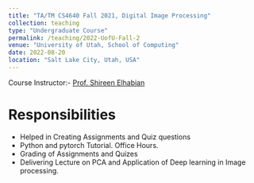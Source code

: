 ```yaml
---
title: "TA/TM CS4640 Fall 2021, Digital Image Processing"
collection: teaching
type: "Undergraduate Course"
permalink: /teaching/2022-UofU-Fall-2
venue: "University of Utah, School of Computing"
date: 2022-08-20
location: "Salt Lake City, Utah, USA"
---
```

Course Instructor:- [Prof. Shireen Elhabian](https://www.sci.utah.edu/~shireen/)

Responsibilities
======
- Helped in Creating Assignments and Quiz questions
- Python and pytorch Tutorial. Office Hours.
- Grading of Assignments and Quizes
- Delivering Lecture on PCA and Application of Deep learning in Image processing.

